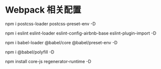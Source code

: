 # Webpack 相关配置



npm i postcss-loader postcss-preset-env -D

npm i eslint eslint-loader eslint-config-airbnb-base eslint-plugin-import -D

npm i babel-loader @babel/core @babel/preset-env -D

npm i @babel/polyfill -D

npm install core-js regenerator-runtime -D